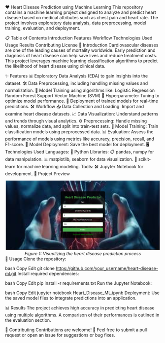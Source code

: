 ❤️ Heart Disease Prediction using Machine Learning
This repository contains a machine learning project designed to analyze and predict heart disease based on medical attributes such as chest pain and heart rate. The project involves exploratory data analysis, data preprocessing, model training, evaluation, and deployment.

📋 Table of Contents
Introduction
Features
Workflow
Technologies Used
Usage
Results
Contributing
License
🏥 Introduction
Cardiovascular diseases are one of the leading causes of mortality worldwide. Early prediction and diagnosis of heart disease can help save lives and reduce treatment costs. This project leverages machine learning classification algorithms to predict the likelihood of heart disease using clinical data.

✨ Features
📊 Exploratory Data Analysis (EDA) to gain insights into the dataset.
🛠️ Data Preprocessing, including handling missing values and normalization.
🤖 Model Training using algorithms like:
Logistic Regression
Random Forest
Support Vector Machine (SVM)
🎯 Hyperparameter Tuning to optimize model performance.
🚀 Deployment of trained models for real-time predictions.
🛠️ Workflow
📥 Data Collection and Loading: Import and examine heart disease datasets.
📈 Data Visualization: Understand patterns and trends through visual analytics.
⚙️ Preprocessing: Handle missing values, normalize data, and split into train-test sets.
🧠 Model Training: Train classification models using preprocessed data.
📊 Evaluation: Assess the performance of models using metrics like accuracy, precision, recall, and F1-score.
💾 Model Deployment: Save the best model for deployment.
🖥️ Technologies Used
Languages: 🐍 Python
Libraries:
📋 pandas, numpy for data manipulation.
📊 matplotlib, seaborn for data visualization.
🤖 scikit-learn for machine learning modeling.
Tools: 🛠️
Jupyter Notebook for development.
🌟 Project Preview
<div align="center"> <img src="UI.png" alt="Heart Disease Prediction" width="500"/> <br> <em>Figure 1: Visualizing the heart disease prediction process</em> </div>
🚀 Usage
Clone the repository:

bash
Copy
Edit
git clone https://github.com/your_username/heart-disease-ml.git
Install required dependencies:

bash
Copy
Edit
pip install -r requirements.txt
Run the Jupyter Notebook:

bash
Copy
Edit
jupyter notebook Heart_Disease_ML.ipynb
Deployment: Use the saved model files to integrate predictions into an application.

📊 Results
The project achieves high accuracy in predicting heart disease using multiple algorithms. A comparison of their performances is outlined in the evaluation section.

🤝 Contributing
Contributions are welcome! 🎉
Feel free to submit a pull request or open an issue for suggestions or bug fixes.
